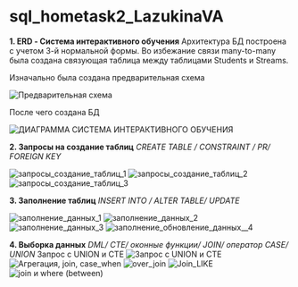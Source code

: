 # sql_hometask2_LazukinaVA
**1. ERD - Система интерактивного обучения**
Архитектура БД построена с учетом 3-й нормальной формы. Во избежание связи many-to-many была создана связующая таблица между таблицами Students и Streams. 

Изначально была создана предварительная схема

![Предварительная схема](https://github.com/user-attachments/assets/054d1b3c-11e5-4886-9def-29e2bc1c69a0)

После чего создана БД

![ДИАГРАММА СИСТЕМА ИНТЕРАКТИВНОГО ОБУЧЕНИЯ](https://github.com/user-attachments/assets/21eb2676-4b30-4167-ab74-8543b7ee1500)

**2. Запросы на создание таблиц**
*CREATE TABLE / CONSTRAINT / PR/ FOREIGN KEY*

![запросы_создание_таблиц_1](https://github.com/user-attachments/assets/7e8b769d-d782-4e1b-9daa-50b8fa6af7f7)
![запросы_создание_таблиц_2](https://github.com/user-attachments/assets/d7f97684-b344-4808-874a-a7533910937e)
![запросы_создание_таблиц_3](https://github.com/user-attachments/assets/7927ccd9-da41-4949-ba50-2c7bbff63acb)

**3. Заполнение таблиц**
*INSERT INTO / ALTER TABLE/ UPDATE*

![заполнение_данных_1](https://github.com/user-attachments/assets/f2bc3e69-70f6-4b88-9749-901af82e8845)
![заполнение_данных_2](https://github.com/user-attachments/assets/bfd9b889-7563-4c67-bb1d-74fd09e10cd0)
![заполнение_данных_3](https://github.com/user-attachments/assets/12a60b10-145d-46c6-a293-c4ee294270bd)
![заполнение_обновление_данных__4](https://github.com/user-attachments/assets/b19571fe-362d-4bcf-b24e-c38cd5378ce6)

**4. Выборка данных**
*DML/ CTE/ оконные функции/ JOIN/ оператор CASE/ UNION*
Запрос с UNION и CTE
![Запрос с UNION и СTE](https://github.com/user-attachments/assets/f0720004-5027-4e5d-b950-0731c5e61646)
![Агрегация, join, case_when](https://github.com/user-attachments/assets/26f5b509-6fd7-41c4-87c2-b43733651499)
![over_join](https://github.com/user-attachments/assets/7a2bfbdc-cef5-44b7-b561-99d592fe3c46)
![Join_LIKE](https://github.com/user-attachments/assets/614b5318-b06b-4eda-a4ac-1770a36edf54)
![join и where (between)](https://github.com/user-attachments/assets/5a672a55-6a84-4a48-8b08-6de74977160c)
